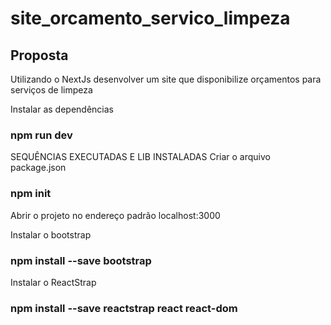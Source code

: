 # site_orcamento_servico_limpeza

## Proposta
Utilizando o NextJs desenvolver um site que disponibilize orçamentos para serviços de limpeza

Instalar as dependências
### npm run dev

SEQUÊNCIAS EXECUTADAS E LIB INSTALADAS
Criar o arquivo package.json
### npm init

Abrir o projeto no endereço padrão
localhost:3000

Instalar o bootstrap
### npm install --save bootstrap

Instalar o ReactStrap
### npm install --save reactstrap react react-dom